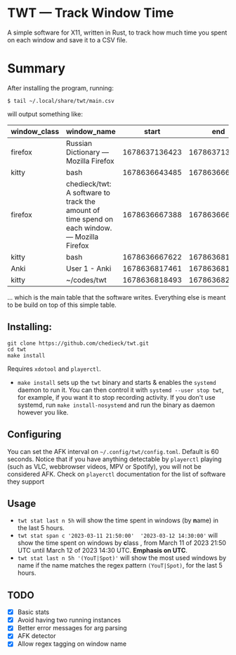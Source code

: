 # TWT — Track Window Time

A simple software for X11, written in Rust, to track how much time you spent on each window and save it to a CSV file.


# Summary

After installing the program, running:

```
$ tail ~/.local/share/twt/main.csv
```

will output something like:

|window\_class|window\_name|start|end|
|-------------|------------|-----|---|
|firefox|Russian Dictionary — Mozilla Firefox|1678637136423|1678637137110|
|kitty|bash|1678636643485|1678636667388|
|firefox|chedieck/twt: A software to track the amount of time spend on each window. — Mozilla Firefox|1678636667388|1678636667622|
|kitty|bash|1678636667622|1678636817461|
|Anki|User 1 - Anki|1678636817461|1678636818493|
|kitty|~/codes/twt|1678636818493|1678636820317|

... which is the main table that the software writes. Everything else is meant to be build on top of this simple table.

Installing:
---
```
git clone https://github.com/chedieck/twt.git
cd twt
make install
```

Requires `xdotool` and `playerctl`.


- `make install` sets up the `twt` binary and starts & enables the `systemd` daemon to run it. You can then control it with `systemd --user stop twt`, for example, if you want it to stop recording activity. If you don't use systemd, run `make install-nosystemd` and run the binary as daemon however you like.

Configuring
---
You can set the AFK interval on `~/.config/twt/config.toml`. Default is 60 seconds.
Notice that if you have anything detectable by `playerctl` playing (such as VLC, webbrowser videos, MPV or Spotify), you will not be considered AFK. Check on `playerctl` documentation for the list of software they support


Usage
---
- `twt stat last n 5h` will show the time spent in windows (by **n**ame) in the last 5 hours.
- `twt stat span c '2023-03-11 21:50:00'  '2023-03-12 14:30:00'` will show the time spent on windows by **c**lass , from March 11 of 2023 21:50 UTC until March 12 of 2023 14:30 UTC. **Emphasis on UTC**.
- `twt stat last n 5h '(YouT|Spot)'` will show the most used windows by name if the name matches the regex pattern `(YouT|Spot)`, for the last 5 hours.



TODO
---
- [x] Basic stats
- [x] Avoid having two running instances
- [x] Better error messages for arg parsing
- [x] AFK detector
- [x] Allow regex tagging on window name
